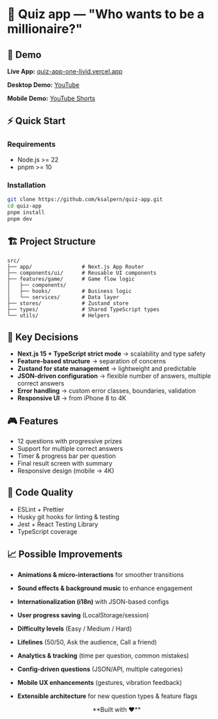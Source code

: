 # 🎯 Quiz app — "Who wants to be a millionaire?"

## 🚀 Demo

**Live App:** [quiz-app-one-livid.vercel.app](https://quiz-app-one-livid.vercel.app/)

**Desktop Demo:** [YouTube](https://www.youtube.com/watch?v=9PjWnPELocs&ab_channel=ksalpern)

**Mobile Demo:** [YouTube Shorts](https://youtube.com/shorts/8Yt62629MMM)

## ⚡ Quick Start

### Requirements

- Node.js >= 22
- pnpm >= 10

### Installation

```bash
git clone https://github.com/ksalpern/quiz-app.git
cd quiz-app
pnpm install
pnpm dev
```

## 🏗 Project Structure

```
src/
├── app/                # Next.js App Router
├── components/ui/      # Reusable UI components
├── features/game/      # Game flow logic
│   ├── components/
│   ├── hooks/          # Business logic
│   └── services/       # Data layer
├── stores/             # Zustand store
├── types/              # Shared TypeScript types
└── utils/              # Helpers
```

## 🔑 Key Decisions

- **Next.js 15 + TypeScript strict mode** → scalability and type safety
- **Feature-based structure** → separation of concerns
- **Zustand for state management** → lightweight and predictable
- **JSON-driven configuration** → flexible number of answers, multiple correct answers
- **Error handling** → custom error classes, boundaries, validation
- **Responsive UI** → from iPhone 8 to 4K

## 🎮 Features

- 12 questions with progressive prizes
- Support for multiple correct answers
- Timer & progress bar per question
- Final result screen with summary
- Responsive design (mobile → 4K)

## 🧪 Code Quality

- ESLint + Prettier
- Husky git hooks for linting & testing
- Jest + React Testing Library
- TypeScript coverage

## 📈 Possible Improvements

- **Animations & micro-interactions** for smoother transitions

- **Sound effects & background music** to enhance engagement

- **Internationalization (i18n)** with JSON-based configs

- **User progress saving** (LocalStorage/session)

- **Difficulty levels** (Easy / Medium / Hard)

- **Lifelines** (50/50, Ask the audience, Call a friend)

- **Analytics & tracking** (time per question, common mistakes)

- **Config-driven questions** (JSON/API, multiple categories)

- **Mobile UX enhancements** (gestures, vibration feedback)

- **Extensible architecture** for new question types & feature flags

<p align="center">
**Built with ❤️**
</p>
